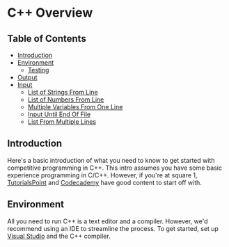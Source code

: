 # C++ Overview

## Table of Contents
* [Introduction](#introduction)
* [Environment](#environment)
  * [Testing](#testing)
* [Output](#output)
* [Input](#input)
  * [List of Strings From Line](#list-of-strings-from-line)
  * [List of Numbers From Line](#list-of-numbers-from-line)
  * [Multiple Variables From One Line](#multiple-variables-from-one-line)
  * [Input Until End Of File](#input-until-end-of-file)
  * [List From Multiple Lines](#list-from-multiple-lines)

## Introduction
Here's a basic introduction of what you need to know to get started with competitive programming in C++. 
This intro assumes you have some basic experience programming in C/C++. However, if you're at 
square 1, [TutorialsPoint](https://www.tutorialspoint.com/cplusplus/index.htm) and [Codecademy](https://www.codecademy.com/learn/learn-c-plus-plus) have good content to start off with.

## Environment
All you need to run C++ is a text editor and a compiler. However, we'd recommend using an IDE to streamline the process. 
To get started, set up [Visual Studio](https://code.visualstudio.com/docs/languages/cpp) and the C++ compiler.
